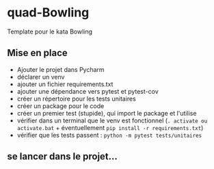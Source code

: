 # quad-Bowling
Template pour le kata Bowling

## Mise en place
- Ajouter le projet dans Pycharm
- déclarer un venv
- ajouter un fichier requirements.txt
- ajouter une dépendance vers pytest et pytest-cov
- créer un répertoire pour les tests unitaires
- créer un package pour le code 
- créer un premier test (stupide), qui import le package et l'utilise
- vérifier dans un terminal que le venv est fonctionnel (``. activate ou activate.bat`` + éventuellement ``pip install -r requirements.txt``)
- vérifier que les tests passent : ``python -m pytest tests/unitaires``

## se lancer dans le projet...
